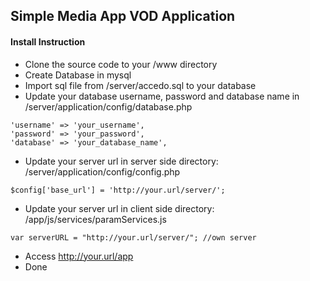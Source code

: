 <h2>Simple Media App VOD Application</h2>

<h4>Install Instruction</h4>

- Clone the source code to your /www directory
- Create Database in mysql
- Import sql file from /server/accedo.sql to your database
- Update your database username, password and database name in /server/application/config/database.php
```
'username' => 'your_username',
'password' => 'your_password',
'database' => 'your_database_name',
```
- Update your server url in server side directory: /server/application/config/config.php
```
$config['base_url'] = 'http://your.url/server/';
```
- Update your server url in client side directory: /app/js/services/paramServices.js
```
var serverURL = "http://your.url/server/"; //own server
```
- Access http://your.url/app
- Done
